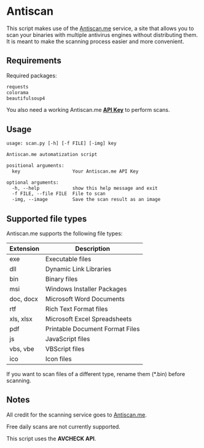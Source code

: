 # Antiscan
This script makes use of the <a href="https://antiscan.me/" target="_blank">Antiscan.me</a> service, a site that allows you to scan your binaries with multiple antivirus engines without distributing them. It is meant to make the scanning process easier and more convenient. 
## Requirements
Required packages:
```txt
requests
colorama
beautifulsoup4
```
You also need a working Antiscan.me <a href="https://antiscan.me/signup" target="_blank">**API Key**</a> to perform scans.
## Usage
```txt
usage: scan.py [-h] [-f FILE] [-img] key

Antiscan.me automatization script

positional arguments:
  key                   Your Antiscan.me API Key

optional arguments:
  -h, --help            show this help message and exit
  -f FILE, --file FILE  File to scan
  -img, --image         Save the scan result as an image
```
## Supported file types
Antiscan.me supports the following file types:

| Extension | Description                     |
|-----------|---------------------------------|
| exe       | Executable files                |
| dll       | Dynamic Link Libraries          |
| bin       | Binary files                    |
| msi       | Windows Installer Packages      |
| doc, docx | Microsoft Word Documents        |
| rtf       | Rich Text Format files          |
| xls, xlsx | Microsoft Excel Spreadsheets    |
| pdf       | Printable Document Format Files |
| js        | JavaScript files                |
| vbs, vbe  | VBScript files                  |
| ico       | Icon files                      |

If you want to scan files of a different type, rename them (*.bin) before scanning.
## Notes
All credit for the scanning service goes to <a href="https://antiscan.me/contact" target="_blank">Antiscan.me</a>.

Free daily scans are not currently supported.

This script uses the **AVCHECK API**.